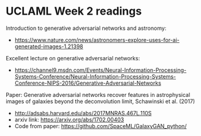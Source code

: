 # UCLAML Week 2 readings

Introduction to generative adversarial networks and astronomy:
- https://www.nature.com/news/astronomers-explore-uses-for-ai-generated-images-1.21398

Excellent lecture on generative adversarial networks:
- https://channel9.msdn.com/Events/Neural-Information-Processing-Systems-Conference/Neural-Information-Processing-Systems-Conference-NIPS-2016/Generative-Adversarial-Networks

Paper: Generative adversarial networks recover features in astrophysical images of galaxies beyond the deconvolution limit, Schawinski et al. (2017)
- http://adsabs.harvard.edu/abs/2017MNRAS.467L.110S
- arxiv link: https://arxiv.org/abs/1702.00403
- Code from paper: https://github.com/SpaceML/GalaxyGAN_python/
